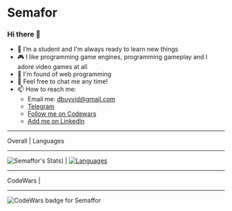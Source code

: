 # Semafor
### Hi there 👋

- 🔭 I’m a student and I'm always ready to learn new things
- 🎮 I like programming game engines, programming gameplay and I adore video games at all
- 💆 I'm found of web programming
- 💬 Feel free to chat me any time!
- 📫 How to reach me:
  - Email me: dbuyvid@gmail.com
  - [Telegram](https://t.me/DimonchQ/)
  - [Follow me on Codewars](https://www.codewars.com/users/Semaffor/)
  - [Add me on LinkedIn](https://www.linkedin.com/in/alex-gusakov/)

***
Overall                    |  Languages
***
![Semaffor's Stats](https://github-readme-stats.vercel.app/api?username=Semaffor&show_icons=true&theme=tokyonight&hide=contribs,prs)) | [![Languages](https://github-readme-stats.vercel.app/api/top-langs/?username=Semaffor&langs_count=8&layout=compact)](https://github.com/Semaffor)
***

CodeWars                   |
***
![CodeWars badge for Semaffor](https://www.codewars.com/users/Semaffor/badges/large)
